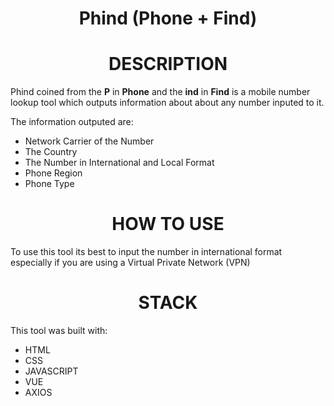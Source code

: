 <h1 align="center"> Phind (Phone + Find) </h1>

<h1 align="center">DESCRIPTION</h2>
<p>Phind coined from the <strong>P</strong> in <strong>Phone</strong> and the <strong>ind</strong> in <strong>Find</strong> is a mobile number lookup tool which outputs information about about any number inputed to it.</p>
<p> The information outputed are:</p>
<ul>
  <li>Network Carrier of the Number</li>
  <li>The Country</li>
  <li>The Number in International and Local Format</li>
  <li>Phone Region</li>
  <li>Phone Type</li>
</ul>
<h1 align="center">HOW TO USE</h1>
<p>To use this tool its best to input the number in international format especially if you are using a Virtual Private Network (VPN)</p>
<h1 align="center">STACK</h1>
<p>This tool was built with:</p>
<ul>
  <li>HTML</li>
  <li>CSS</li>
  <li>JAVASCRIPT</li>
  <li>VUE</li>
  <li>AXIOS</li>
</ul>
